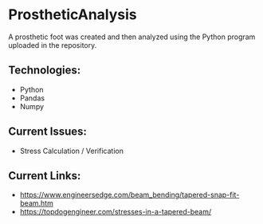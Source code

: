 # ProstheticAnalysis
A prosthetic foot was created and then analyzed using the Python program uploaded in the repository.

## Technologies:
- Python
- Pandas
- Numpy

## Current Issues:
- Stress Calculation / Verification

## Current Links:
- https://www.engineersedge.com/beam_bending/tapered-snap-fit-beam.htm
- https://topdogengineer.com/stresses-in-a-tapered-beam/

